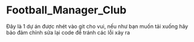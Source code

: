 # Football_Manager_Club
Đây là 1 dự án được nhét vào git cho vui, nếu như bạn muốn tải xuống hãy bảo đảm chỉnh sửa lại code để tránh các lỗi xảy ra
